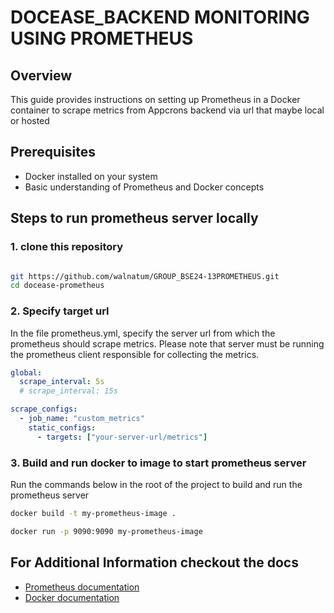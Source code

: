 # DOCEASE_BACKEND MONITORING USING PROMETHEUS

## Overview

This guide provides instructions on setting up Prometheus in a Docker container to scrape metrics from Appcrons backend via url that maybe local or hosted

## Prerequisites

- Docker installed on your system
- Basic understanding of Prometheus and Docker concepts

## Steps to run prometheus server locally

### 1. clone this repository

```sh

git https://github.com/walnatum/GROUP_BSE24-13PROMETHEUS.git
cd docease-prometheus

```

### 2. Specify target url

In the file prometheus.yml, specify the server url from which the prometheus should scrape metrics. Please note that server must be running the prometheus client responsible for collecting the metrics.

```yml
global:
  scrape_interval: 5s
  # scrape_interval: 15s

scrape_configs:
  - job_name: "custom_metrics"
    static_configs:
      - targets: ["your-server-url/metrics"]
```

### 3. Build and run docker to image to start prometheus server

Run the commands below in the root of the project to build and run the prometheus server

```sh
docker build -t my-prometheus-image .

docker run -p 9090:9090 my-prometheus-image

```

## For Additional Information checkout the docs

- [Prometheus documentation](https://prometheus.io/docs/introduction/overview/)
- [Docker documentation](https://docs.docker.com/)
